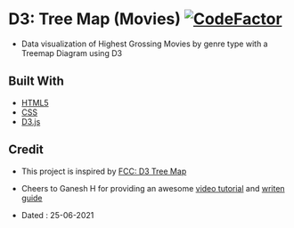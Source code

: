 # D3: Tree Map (Movies) [![CodeFactor](https://www.codefactor.io/repository/github/googoldkhan/tree-map/badge)](https://www.codefactor.io/repository/github/googoldkhan/tree-map)

- Data visualization of Highest Grossing Movies by genre type with a Treemap Diagram using D3

## Built With

- [HTML5](https://developer.mozilla.org/en-US/docs/Glossary/HTML5)
- [CSS](https://developer.mozilla.org/en-US/docs/Web/CSS)
- [D3.js](https://github.com/d3/d3)

## Credit

- This project is inspired by [FCC: D3 Tree Map](https://codepen.io/freeCodeCamp/full/KaNGNR)

- Cheers to Ganesh H for providing an awesome [video tutorial](https://youtube.com/playlist?list=PLhGp6N0DI_1Rhbflgl9M4ntZNQNsg4G26) and [writen guide](https://www.notion.so/Visualize-Data-with-a-Treemap-Diagram-1192d4ebd1164277b769f74eaf7a5d26)

- Dated : 25-06-2021
